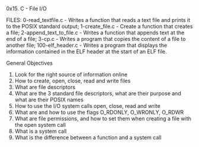 0x15. C - File I/O

FILES:
0-read_textfile.c - Writes a function that reads a text file and prints it to the POSIX standard output;
1-create_file.c - Create a function that creates a file;
2-append_text_to_file.c - Writes a function that appends text at the end of a file;
3-cp.c - Writes a program that copies the content of a file to another file;
100-elf_header.c - Writes a program that displays the information contained in the ELF header at the start of an ELF file.

General Objectives
1. Look for the right source of information online
2. How to create, open, close, read and write files
3. What are file descriptors
4. What are the 3 standard file descriptors, what are their purpose and what are their POSIX names
5. How to use the I/O system calls open, close, read and write
6. What are and how to use the flags O_RDONLY, O_WRONLY, O_RDWR
7. What are file permissions, and how to set them when creating a file with the open system call
8. What is a system call
9. What is the difference between a function and a system call